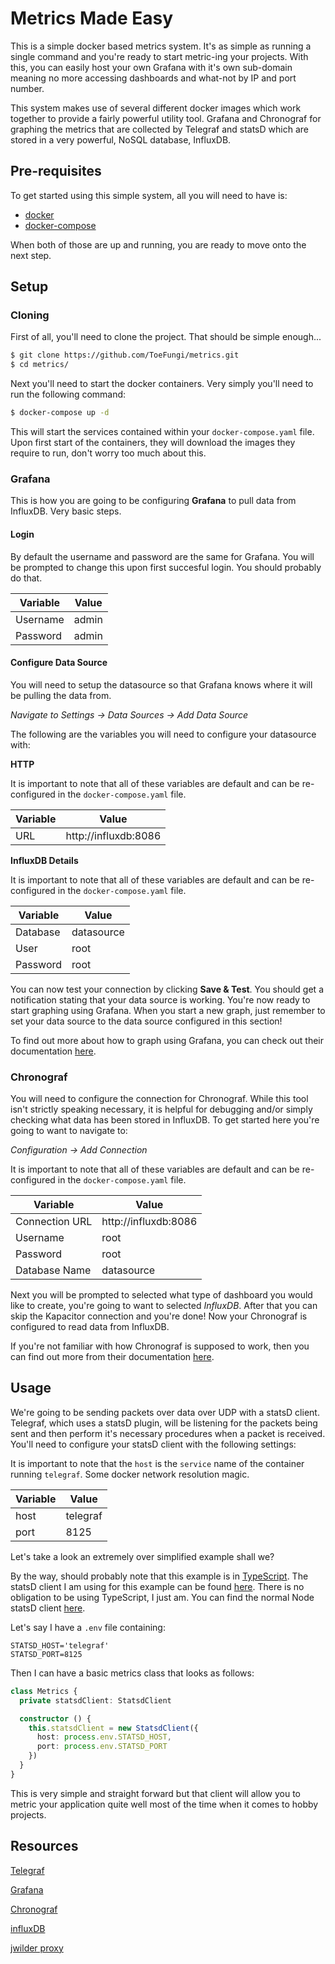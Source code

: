 # Metrics Made Easy 
This is a simple docker based metrics system. It's as simple as running a single command and you're ready to start metric-ing your projects. With this, you can easily host your own Grafana with it's own sub-domain meaning no more accessing dashboards and what-not by IP and port number.

This system makes use of several different docker images which work together to provide a fairly powerful utility tool. Grafana and Chronograf for graphing the metrics that are collected by Telegraf and statsD which are stored in a very powerful, NoSQL database, InfluxDB.

## Pre-requisites
To get started using this simple system, all you will need to have is:

- [docker](https://docs.docker.com/)
- [docker-compose](https://docs.docker.com/)

When both of those are up and running, you are ready to move onto the next step.

## Setup
### Cloning
First of all, you'll need to clone the project. That should be simple enough...

```bash
$ git clone https://github.com/ToeFungi/metrics.git
$ cd metrics/
```

Next you'll need to start the docker containers. Very simply you'll need to run the following command:

```bash
$ docker-compose up -d
```

This will start the services contained within your `docker-compose.yaml` file. Upon first start of the containers, they will download the images they require to run, don't worry too much about this.

### Grafana
This is how you are going to be configuring **Grafana** to pull data from InfluxDB. Very basic steps.

#### Login
By default the username and password are the same for Grafana. You will be prompted to change this upon first succesful login. You should probably do that.

| Variable      | Value                 |
|---------------|-----------------------|
| Username      | admin                 |
| Password      | admin                 |

#### Configure Data Source
You will need to setup the datasource so that Grafana knows where it will be pulling the data from.

*Navigate to Settings -> Data Sources -> Add Data Source*

The following are the variables you will need to configure your datasource with:

**HTTP**

It is important to note that all of these variables are default and can be re-configured in the `docker-compose.yaml` file.

| Variable      | Value                 |
|---------------|-----------------------|
| URL           | http://influxdb:8086  |

**InfluxDB Details**

It is important to note that all of these variables are default and can be re-configured in the `docker-compose.yaml` file.

| Variable      | Value                 |
|---------------|-----------------------|
| Database      | datasource            |
| User          | root                  |
| Password      | root                  |

You can now test your connection by clicking **Save & Test**. You should get a notification stating that your data source is working. You're now ready to start graphing using Grafana. When you start a new graph, just remember to set your data source to the data source configured in this section!

To find out more about how to graph using Grafana, you can check out their documentation [here](http://docs.grafana.org/features/panels/graph/).

### Chronograf
You will need to configure the connection for Chronograf. While this tool isn't strictly speaking necessary, it is helpful for debugging and/or simply checking what data has been stored in InfluxDB. To get started here you're going to want to navigate to:

*Configuration -> Add Connection*

It is important to note that all of these variables are default and can be re-configured in the `docker-compose.yaml` file.

| Variable      	| Value                 |
|-------------------|-----------------------|
| Connection URL    | http://influxdb:8086  |
| Username        	| root                  |
| Password      	| root                  |
| Database Name 	| datasource 			|

Next you will be prompted to selected what type of dashboard you would like to create, you're going to want to selected *InfluxDB*. After that you can skip the Kapacitor connection and you're done! Now your Chronograf is configured to read data from InfluxDB.

If you're not familiar with how Chronograf is supposed to work, then you can find out more from their documentation [here](https://docs.influxdata.com/chronograf/v1.7/guides/querying-data/).

## Usage
We're going to be sending packets over data over UDP with a statsD client. Telegraf, which uses a statsD plugin, will be listening for the packets being sent and then perform it's necessary procedures when a packet is received. You'll need to configure your statsD client with the following settings:

It is important to note that the `host` is the `service` name of the container running `telegraf`. Some docker network resolution magic.

| Variable      | Value                 |
|---------------|-----------------------|
| host      	| telegraf 	 	        |
| port          | 8125                  |

Let's take a look an extremely over simplified example shall we? 

By the way, should probably note that this example is in [TypeScript](https://www.typescriptlang.org/).
The statsD client I am using for this example can be found [here](https://www.npmjs.com/package/@types/statsd-client).
There is no obligation to be using TypeScript, I just am. You can find the normal Node statsD client [here](https://www.npmjs.com/package/statsd-client).

Let's say I have a `.env` file containing:

```env
STATSD_HOST='telegraf'
STATSD_PORT=8125
```

Then I can have a basic metrics class that looks as follows:

```typescript
class Metrics {
  private statsdClient: StatsdClient

  constructor () {
    this.statsdClient = new StatsdClient({
      host: process.env.STATSD_HOST,
      port: process.env.STATSD_PORT
    })
  }
}
```

This is very simple and straight forward but that client will allow you to metric your application quite well most of the time when it comes to hobby projects.

## Resources
[Telegraf](https://hub.docker.com/_/telegraf)

[Grafana](https://hub.docker.com/r/grafana/grafana/)

[Chronograf](https://hub.docker.com/_/chronograf)

[influxDB](https://hub.docker.com/_/influxdb)

[jwilder proxy](https://github.com/jwilder/nginx-proxy)
